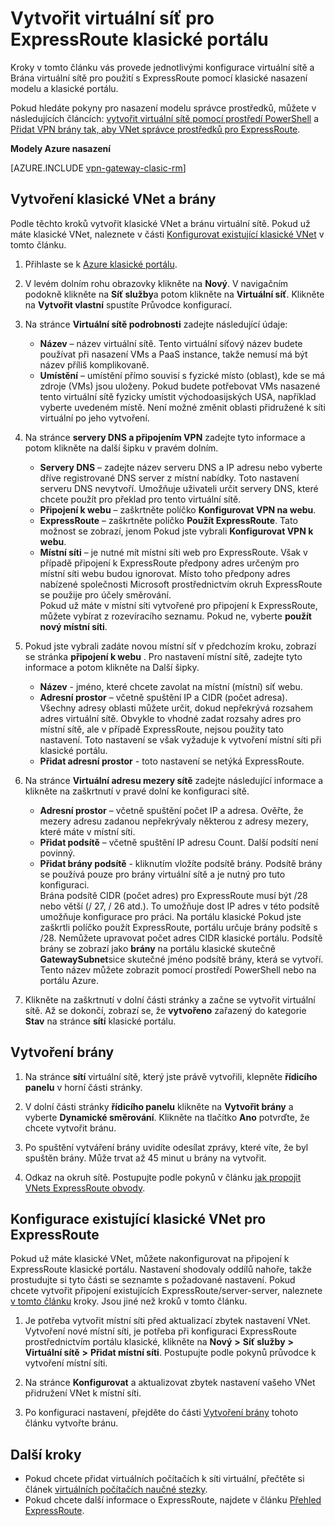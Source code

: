 <properties
   pageTitle="Konfigurace virtuální sítě a Brána pro ExpressRoute klasické portálu | Microsoft Azure"
   description="Tento článek vás provede nastavení virtuální sítě pro ExpressRoute pomocí klasické nasazení modelu a portálu klasické."
   documentationCenter="na"
   services="expressroute"
   authors="cherylmc"
   manager="carmonm"
   editor=""
   tags="azure-service-management"/>

<tags 
   ms.service="expressroute"
   ms.devlang="na"
   ms.topic="article" 
   ms.tgt_pltfrm="na"
   ms.workload="infrastructure-services" 
   ms.date="09/20/2016"
   ms.author="cherylmc"/>

# <a name="create-a-virtual-network-for-expressroute-in-the-classic-portal"></a>Vytvořit virtuální síť pro ExpressRoute klasické portálu

Kroky v tomto článku vás provede jednotlivými konfigurace virtuální sítě a Brána virtuální sítě pro použití s ExpressRoute pomocí klasické nasazení modelu a klasické portálu.

Pokud hledáte pokyny pro nasazení modelu správce prostředků, můžete v následujících článcích: [vytvořit virtuální sítě pomocí prostředí PowerShell](../virtual-network/virtual-networks-create-vnet-arm-ps.md) a [Přidat VPN brány tak, aby VNet správce prostředků pro ExpressRoute](expressroute-howto-add-gateway-resource-manager.md).

**Modely Azure nasazení**

[AZURE.INCLUDE [vpn-gateway-clasic-rm](../../includes/vpn-gateway-classic-rm-include.md)] 

## <a name="create-a-classic-vnet-and-gateway"></a>Vytvoření klasické VNet a brány

Podle těchto kroků vytvořit klasické VNet a bránu virtuální sítě. Pokud už máte klasické VNet, naleznete v části [Konfigurovat existující klasické VNet](#config) v tomto článku.

1. Přihlaste se k [Azure klasické portálu](http://manage.windowsazure.com).

2. V levém dolním rohu obrazovky klikněte na **Nový**. V navigačním podokně klikněte na **Síť služby**a potom klikněte na **Virtuální síť**. Klikněte na **Vytvořit vlastní** spustíte Průvodce konfigurací.

3. Na stránce **Virtuální sítě podrobnosti** zadejte následující údaje:

    - **Název** – název virtuální sítě. Tento virtuální síťový název budete používat při nasazení VMs a PaaS instance, takže nemusí má být název příliš komplikovaně.
    - **Umístění** – umístění přímo souvisí s fyzické místo (oblast), kde se má zdroje (VMs) jsou uloženy. Pokud budete potřebovat VMs nasazené tento virtuální sítě fyzicky umístit východoasijských USA, například vyberte uvedeném místě. Není možné změnit oblasti přidružené k síti virtuální po jeho vytvoření.

4. Na stránce **servery DNS a připojením VPN** zadejte tyto informace a potom klikněte na další šipku v pravém dolním. 

    - **Servery DNS** – zadejte název serveru DNS a IP adresu nebo vyberte dříve registrované DNS server z místní nabídky. Toto nastavení serveru DNS nevytvoří. Umožňuje uživateli určit servery DNS, které chcete použít pro překlad pro tento virtuální sítě.
    - **Připojení k webu** – zaškrtněte políčko **Konfigurovat VPN na webu**.
    - **ExpressRoute** – zaškrtněte políčko **Použít ExpressRoute**. Tato možnost se zobrazí, jenom Pokud jste vybrali **Konfigurovat VPN k webu**.
    - **Místní síti** – je nutné mít místní síti web pro ExpressRoute. Však v případě připojení k ExpressRoute předpony adres určeným pro místní síti webu budou ignorovat. Místo toho předpony adres nabízené společnosti Microsoft prostřednictvím okruh ExpressRoute se použije pro účely směrování.<BR>Pokud už máte v místní síti vytvořené pro připojení k ExpressRoute, můžete vybírat z rozevíracího seznamu. Pokud ne, vyberte **použít nový místní síti**.

5. Pokud jste vybrali zadáte novou místní síť v předchozím kroku, zobrazí se stránka **připojení k webu** . Pro nastavení místní sítě, zadejte tyto informace a potom klikněte na Další šipky. 

    - **Název** - jméno, které chcete zavolat na místní (místní) síť webu.
    - **Adresní prostor** – včetně spuštění IP a CIDR (počet adresa). Všechny adresy oblasti můžete určit, dokud nepřekrývá rozsahem adres virtuální sítě. Obvykle to vhodné zadat rozsahy adres pro místní sítě, ale v případě ExpressRoute, nejsou použity tato nastavení. Toto nastavení se však vyžaduje k vytvoření místní síti při klasické portálu.
    - **Přidat adresní prostor** - toto nastavení se netýká ExpressRoute.


6. Na stránce **Virtuální adresu mezery sítě** zadejte následující informace a klikněte na zaškrtnutí v pravé dolní ke konfiguraci sítě. 

    - **Adresní prostor** – včetně spuštění počet IP a adresa. Ověřte, že mezery adresu zadanou nepřekrývaly některou z adresy mezery, které máte v místní síti.
    - **Přidat podsítě** – včetně spuštění IP adresu Count. Další podsítí není povinný.
    - **Přidat brány podsítě** - kliknutím vložíte podsítě brány. Podsítě brány se používá pouze pro brány virtuální sítě a je nutný pro tuto konfiguraci.<BR>Brána podsítě CIDR (počet adres) pro ExpressRoute musí být /28 nebo větší (/ 27, / 26 atd.). To umožňuje dost IP adres v této podsítě umožňuje konfigurace pro práci. Na portálu klasické Pokud jste zaškrtli políčko použít ExpressRoute, portálu určuje brány podsítě s /28.  Nemůžete upravovat počet adres CIDR klasické portálu. Podsítě brány se zobrazí jako **brány** na portálu klasické skutečně **GatewaySubnet**sice skutečné jméno podsítě brány, která se vytvoří. Tento název můžete zobrazit pomocí prostředí PowerShell nebo na portálu Azure.

7. Klikněte na zaškrtnutí v dolní části stránky a začne se vytvořit virtuální sítě. Až se dokončí, zobrazí se, že **vytvořeno** zařazený do kategorie **Stav** na stránce **sítí** klasické portálu.

## <a name="gw"></a>Vytvoření brány

1. Na stránce **sítí** virtuální sítě, který jste právě vytvořili, klepněte **řídicího panelu** v horní části stránky.

2. V dolní části stránky **řídicího panelu** klikněte na **Vytvořit brány** a vyberte **Dynamické směrování**. Klikněte na tlačítko **Ano** potvrďte, že chcete vytvořit bránu.

3. Po spuštění vytváření brány uvidíte odesílat zprávy, které víte, že byl spuštěn brány. Může trvat až 45 minut u brány na vytvořit.

4. Odkaz na okruh sítě. Postupujte podle pokynů v článku [jak propojit VNets ExpressRoute obvody](expressroute-howto-linkvnet-classic.md).

## <a name="config"></a>Konfigurace existující klasické VNet pro ExpressRoute

Pokud už máte klasické VNet, můžete nakonfigurovat na připojení k ExpressRoute klasické portálu. Nastavení shodovaly oddílů nahoře, takže prostudujte si tyto části se seznamte s požadované nastavení. Pokud chcete vytvořit připojení existujících ExpressRoute/server-server, naleznete [v tomto článku](expressroute-howto-coexist-classic.md) kroky. Jsou jiné než kroků v tomto článku.
 
1. Je potřeba vytvořit místní síti před aktualizací zbytek nastavení VNet. Vytvoření nové místní síti, je potřeba při konfiguraci ExpressRoute prostřednictvím portálu klasické, klikněte na **Nový** **>** **Síť služby** **>** **Virtuální sítě** **>** **Přidat místní síti**. Postupujte podle pokynů průvodce k vytvoření místní síti.

2. Na stránce **Konfigurovat** a aktualizovat zbytek nastavení vašeho VNet přidružení VNet k místní síti.

3. Po konfiguraci nastavení, přejděte do části [Vytvoření brány](#gw) tohoto článku vytvořte bránu.


## <a name="next-steps"></a>Další kroky

- Pokud chcete přidat virtuálních počítačích k síti virtuální, přečtěte si článek [virtuálních počítačích naučné stezky](https://azure.microsoft.com/documentation/learning-paths/virtual-machines/).
- Pokud chcete další informace o ExpressRoute, najdete v článku [Přehled ExpressRoute](expressroute-introduction.md).


 
